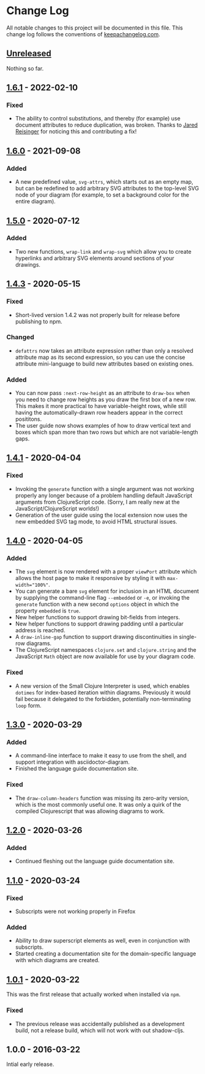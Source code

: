 # Change Log

All notable changes to this project will be documented in this file.
This change log follows the conventions of
[keepachangelog.com](http://keepachangelog.com/).

## [Unreleased][unreleased]

Nothing so far.

## [1.6.1] - 2022-02-10

### Fixed

- The ability to control substitutions, and thereby (for example) use
  document attributes to reduce duplication, was broken. Thanks to
  [Jared Reisinger](https://github.com/JaredReisinger) for noticing
  this and contributing a fix!

## [1.6.0] - 2021-09-08

### Added

- A new predefined value, `svg-attrs`, which starts out as an empty
  map, but can be redefined to add arbitrary SVG attributes to the
  top-level SVG node of your diagram (for example, to set a background
  color for the entire diagram).

## [1.5.0] - 2020-07-12

### Added

- Two new functions, `wrap-link` and `wrap-svg` which allow you to
  create hyperlinks and arbitrary SVG elements around sections of your
  drawings.

## [1.4.3] - 2020-05-15

### Fixed

- Short-lived version 1.4.2 was not properly built for release before
  publishing to npm.

### Changed

- `defattrs` now takes an attribute expression rather than only a
  resolved attribute map as its second expression, so you can use the
  concise attribute mini-language to build new attributes based on
  existing ones.

### Added

- You can now pass `:next-row-height` as an attribute to `draw-box`
  when you need to change row heights as you draw the first box of a
  new row. This makes it more practical to have variable-height rows,
  while still having the automatically-drawn row headers appear in the
  correct posititons.
- The user guide now shows examples of how to draw vertical text and
  boxes which span more than two rows but which are not
  variable-length gaps.


## [1.4.1] - 2020-04-04

### Fixed

- Invoking the `generate` function with a single argument was not
  working properly any longer because of a problem handling default
  JavaScript arguments from ClojureScript code. (Sorry, I am really
  new at the JavaScript/ClojureScript worlds!)
- Generation of the user guide using the local extension now uses
  the new embedded SVG tag mode, to avoid HTML structural issues.

## [1.4.0] - 2020-04-05

### Added

- The `svg` element is now rendered with a proper `viewPort` attribute
  which allows the host page to make it responsive by styling it with
  `max-width="100%"`.
- You can generate a bare `svg` element for inclusion in an HTML
  document by supplying the command-line flag `--embedded` or `-e`, or
  invoking the `generate` function with a new second `options` object
  in which the property `embedded` is `true`.
- New helper functions to support drawing bit-fields from integers.
- New helper functions to support drawing padding until a particular
  address is reached.
- A `draw-inline-gap` function to support drawing discontinuities in
  single-row diagrams.
- The ClojureScript namespaces `clojure.set` and `clojure.string` and
  the JavaScript `Math` object are now available for use by your
  diagram code.

### Fixed

- A new version of the Small Clojure Interpreter is used, which
  enables `dotimes` for index-based iteration within diagrams.
  Previously it would fail because it delegated to the forbidden,
  potentially non-terminating `loop` form.

## [1.3.0] - 2020-03-29

### Added

- A command-line interface to make it easy to use from the shell, and
  support integration with asciidoctor-diagram.
- Finished the language guide documentation site.

### Fixed

- The `draw-column-headers` function was missing its zero-arity
  version, which is the most commonly useful one. It was only a quirk
  of the compiled Clojurescript that was allowing diagrams to work.

## [1.2.0] - 2020-03-26

### Added

- Continued fleshing out the language guide documentation site.

## [1.1.0] - 2020-03-24

### Fixed

- Subscripts were not working properly in Firefox

### Added

- Ability to draw superscript elements as well, even in conjunction
  with subscripts.
- Started creating a documentation site for the domain-specific
  language with which diagrams are created.

## [1.0.1] - 2020-03-22

This was the first release that actually worked when installed via
`npm`.

### Fixed

- The previous release was accidentally published as a development
  build, not a release build, which will not work with out
  shadow-cljs.

## 1.0.0 - 2016-03-22

Intial early release.

[unreleased]: https://github.com/Deep-Symmetry/bytefield-svg/compare/v1.6.1...HEAD
[1.6.1]: https://github.com/Deep-Symmetry/bytefield-svg/compare/v1.6.0...v1.6.1
[1.6.0]: https://github.com/Deep-Symmetry/bytefield-svg/compare/v1.5.0...v1.6.0
[1.5.0]: https://github.com/Deep-Symmetry/bytefield-svg/compare/v1.4.3...v1.5.0
[1.4.3]: https://github.com/Deep-Symmetry/bytefield-svg/compare/v1.4.1...v1.4.3
[1.4.1]: https://github.com/Deep-Symmetry/bytefield-svg/compare/v1.4.0...v1.4.1
[1.4.0]: https://github.com/Deep-Symmetry/bytefield-svg/compare/v1.3.0...v1.4.0
[1.3.0]: https://github.com/Deep-Symmetry/bytefield-svg/compare/v1.2.0...v1.3.0
[1.2.0]: https://github.com/Deep-Symmetry/bytefield-svg/compare/v1.1.0...v1.2.0
[1.1.0]: https://github.com/Deep-Symmetry/bytefield-svg/compare/v1.0.1...v1.1.0
[1.0.1]: https://github.com/Deep-Symmetry/bytefield-svg/compare/v1.0.0...v1.0.1
